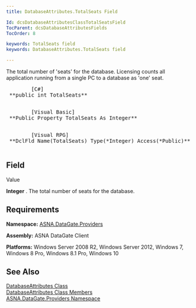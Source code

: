 ```yaml
---
title: DatabaseAttributes.TotalSeats Field

Id: dcsDatabaseAttributesClassTotalSeatsField
TocParent: dcsDatabaseAttributesFields
TocOrder: 8

keywords: TotalSeats field
keywords: DatabaseAttributes.TotalSeats field

---
```


The total number of 'seats' for the database. Licensing counts all application running from a single PC to a database as 'one' seat.
<pre class="prettyprint">        <span class="lang">[C#]</span>
 **public int TotalSeats** 
      </pre>
<pre class="prettyprint">        <span class="lang">[Visual Basic] </span>
 **Public Property TotalSeats As Integer** 
      </pre>
<pre class="prettyprint">        <span class="lang">[Visual RPG]</span>
 **DclFld Name(TotalSeats) Type(*Integer) Access(*Public)** 
      </pre>

## Field
 Value

**Integer** . The total number of seats for the database.
## Requirements

**Namespace:** [ ASNA.DataGate.Providers](datagate-providers-namespace.html) 

**Assembly:** ASNA DataGate Client

**Platforms:** Windows Server 2008 R2, Windows Server 2012, Windows 7, Windows 8 Pro, Windows 8.1 Pro, Windows 10
## See Also


[DatabaseAttributes Class](dcsDatabaseAttributesClass.html)
      <br />
[DatabaseAttributes Class Members](database-attributes-members.html)
      <br />
[ASNA.DataGate.Providers Namespace](datagate-providers-namespace.html)

